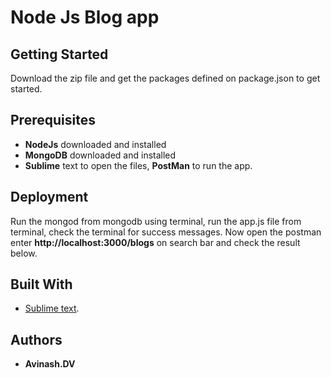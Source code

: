 # Node Js Blog app

## Getting Started
Download the zip file and get the packages defined on package.json to get started.

## Prerequisites
- **NodeJs** downloaded and installed
- **MongoDB** downloaded and installed
- **Sublime** text to open the files, **PostMan** to run the app.

## Deployment
Run the mongod from mongodb using terminal, run the app.js file from terminal, check the terminal for success messages. Now open the postman enter **http://localhost:3000/blogs** on search bar and check the result below.

## Built With
* [Sublime text](https://www.sublimetext.com/).

## Authors

* **Avinash.DV** 
